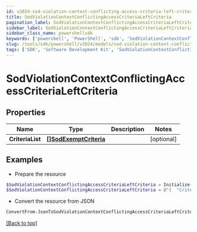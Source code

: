 ```yaml
---
id: v2024-sod-violation-context-conflicting-access-criteria-left-criteria
title: SodViolationContextConflictingAccessCriteriaLeftCriteria
pagination_label: SodViolationContextConflictingAccessCriteriaLeftCriteria
sidebar_label: SodViolationContextConflictingAccessCriteriaLeftCriteria
sidebar_class_name: powershellsdk
keywords: ['powershell', 'PowerShell', 'sdk', 'SodViolationContextConflictingAccessCriteriaLeftCriteria', 'V2024SodViolationContextConflictingAccessCriteriaLeftCriteria'] 
slug: /tools/sdk/powershell/v2024/models/sod-violation-context-conflicting-access-criteria-left-criteria
tags: ['SDK', 'Software Development Kit', 'SodViolationContextConflictingAccessCriteriaLeftCriteria', 'V2024SodViolationContextConflictingAccessCriteriaLeftCriteria']
---
```



# SodViolationContextConflictingAccessCriteriaLeftCriteria

## Properties

Name | Type | Description | Notes
------------ | ------------- | ------------- | -------------
**CriteriaList** | [**[]SodExemptCriteria**](sod-exempt-criteria) |  | [optional] 

## Examples

- Prepare the resource
```powershell
$SodViolationContextConflictingAccessCriteriaLeftCriteria = Initialize-PSSailpoint.V2024SodViolationContextConflictingAccessCriteriaLeftCriteria  -CriteriaList null
$SodViolationContextConflictingAccessCriteriaLeftCriteria = @"{  "CriteriaList": "null "}"@
```

- Convert the resource from JSON
```powershell
ConvertFrom-JsonToSodViolationContextConflictingAccessCriteriaLeftCriteria -Json $SodViolationContextConflictingAccessCriteriaLeftCriteria
```


[[Back to top]](#) 

